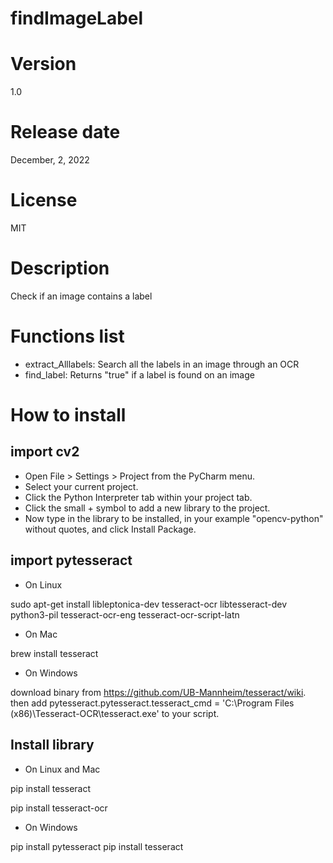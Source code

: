 # findImageLabel

# Version

1.0

# Release date

December, 2, 2022

# License

MIT

# Description

Check if an image contains a label

# Functions list

- extract_Alllabels: Search all the labels in an image through an OCR
- find_label: Returns "true" if a label is found on an image

# How to install

## import cv2

- Open File > Settings > Project from the PyCharm menu.
- Select your current project.
- Click the Python Interpreter tab within your project tab.
- Click the small + symbol to add a new library to the project.
- Now type in the library to be installed, in your example "opencv-python" without quotes, and click Install Package.

## import pytesseract

- On Linux

sudo apt-get install libleptonica-dev tesseract-ocr libtesseract-dev python3-pil tesseract-ocr-eng tesseract-ocr-script-latn

- On Mac

brew install tesseract

- On Windows

download binary from https://github.com/UB-Mannheim/tesseract/wiki. then add pytesseract.pytesseract.tesseract_cmd = 'C:\Program Files (x86)\Tesseract-OCR\tesseract.exe' to your script.

## Install library

- On Linux and Mac

pip install tesseract 

pip install tesseract-ocr

- On Windows

pip install pytesseract 
pip install tesseract
